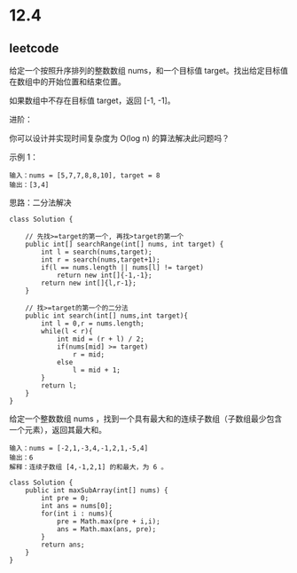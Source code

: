 # 12.4
## leetcode

给定一个按照升序排列的整数数组 nums，和一个目标值 target。找出给定目标值在数组中的开始位置和结束位置。

如果数组中不存在目标值 target，返回 [-1, -1]。

进阶：

你可以设计并实现时间复杂度为 O(log n) 的算法解决此问题吗？
 

示例 1：

```
输入：nums = [5,7,7,8,8,10], target = 8
输出：[3,4]
```

思路：二分法解决

```
class Solution {

    // 先找>=target的第一个, 再找>target的第一个
    public int[] searchRange(int[] nums, int target) {
        int l = search(nums,target);
        int r = search(nums,target+1);
        if(l == nums.length || nums[l] != target)
            return new int[]{-1,-1};
        return new int[]{l,r-1};
    }
    
    // 找>=target的第一个的二分法
    public int search(int[] nums,int target){
        int l = 0,r = nums.length;
        while(l < r){
            int mid = (r + l) / 2;
            if(nums[mid] >= target)
                r = mid;
            else
                l = mid + 1;
        }
        return l;
    }
}
```

给定一个整数数组 nums ，找到一个具有最大和的连续子数组（子数组最少包含一个元素），返回其最大和。

```
输入：nums = [-2,1,-3,4,-1,2,1,-5,4]
输出：6
解释：连续子数组 [4,-1,2,1] 的和最大，为 6 。
```

```
class Solution {
    public int maxSubArray(int[] nums) {
        int pre = 0;
        int ans = nums[0];
        for(int i : nums){
            pre = Math.max(pre + i,i);
            ans = Math.max(ans, pre);
        }
        return ans;
    }
}
```
